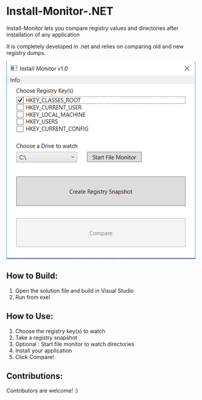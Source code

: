 # Install-Monitor-.NET 
Install-Monitor lets you compare registry values and directories after installation of any application 

It is completely developed in .net and relies on comparing old and new registry dumps.


![alt text](Capture.PNG "Screenshot")

## How to Build:
1) Open the solution file and build in Visual Studio
2) Run from exe! 

## How to Use: 
1) Choose the registry key(s) to watch
2) Take a registry snapshot
3) Optional : Start file monitor to watch directories
4) Install your application
5) Click Compare! 

## Contributions:
Contributors are welcome! :)
